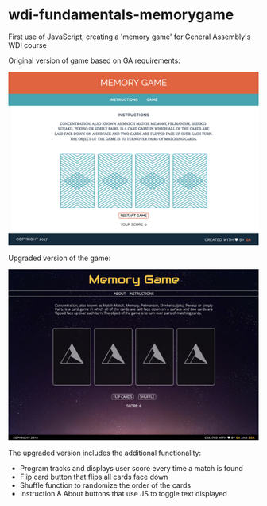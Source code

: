 # wdi-fundamentals-memorygame
First use of JavaScript, creating a 'memory game' for General Assembly's WDI course

Original version of game based on GA requirements:

![originalGame](memory-game-v2/screenshots/game-v1.png?raw=true)

Upgraded version of the game:

![upgradedGame](memory-game-v2/screenshots/game-v2.png?raw=true)

The upgraded version includes the additional functionality:
* Program tracks and displays user score every time a match is found
* Flip card button that flips all cards face down
* Shuffle function to randomize the order of the cards
* Instruction & About buttons that use JS to toggle text displayed
